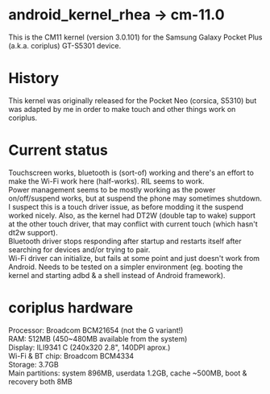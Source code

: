 # android_kernel_rhea -> cm-11.0
This is the CM11 kernel (version 3.0.101) for the Samsung Galaxy Pocket Plus (a.k.a. coriplus) GT-S5301 device.  
# History
This kernel was originally released for the Pocket Neo (corsica, S5310) but was adapted by me in order to make touch and other things work on coriplus.  
# Current status
Touchscreen works, bluetooth is (sort-of) working and there's an effort to make the Wi-Fi work here (half-works). RIL seems to work.  
Power management seems to be mostly working as the power on/off/suspend works, but at suspend the phone may sometimes shutdown.  
I suspect this is a touch driver issue, as before modding it the suspend worked nicely. Also, as the kernel had DT2W (double tap to wake) support at the other touch driver, that may conflict with current touch (which hasn't dt2w support).  
Bluetooth driver stops responding after startup and restarts itself after searching for devices and/or trying to pair.  
Wi-Fi driver can initialize, but fails at some point and just doesn't work from Android. Needs to be tested on a simpler environment (eg. booting the kernel and starting adbd & a shell instead of Android framework). 
# coriplus hardware
Processor: Broadcom BCM21654 (not the G variant!)  
RAM: 512MB (450~480MB available from the system)  
Display: ILI9341 C (240x320 2.8", 140DPI aprox.)  
Wi-Fi & BT chip: Broadcom BCM4334  
Storage: 3.7GB  
Main partitions: system 896MB, userdata 1.2GB, cache ~500MB, boot & recovery both 8MB  
